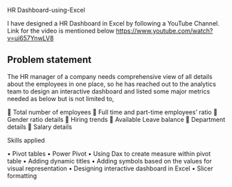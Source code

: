 HR Dashboard-using-Excel 
   
I have designed a HR Dashboard in Excel by following a YouTube Channel. Link for the video is mentioned below
 https://www.youtube.com/watch?v=ui657YnwLV8

  Problem statement
-----------------------------------------------------------------------------------------------------------------------------------------
 The HR manager of a company needs comprehensive view of all details about the employees in one place, so he has reached out to the analytics team to design an interactive dashboard and listed some major metrics needed as below but is not limited to,

	Total number of employees
	Full time and part-time employees’ ratio
	Gender ratio details
	Hiring trends
	Available Leave balance
	Department details
	Salary details

Skills applied

•	Pivot tables
•	Power Pivot
•	Using Dax to create measure within pivot table
•	Adding dynamic titles
•	Adding symbols based on the values for visual representation
•	Designing interactive dashboard in Excel
•	Slicer formatting
